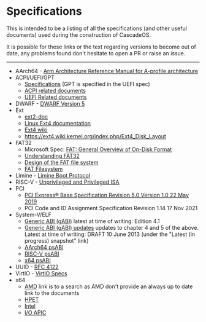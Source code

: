 # Specifications
This is intended to be a listing of all the specifications (and other useful documents) used during the construction of CascadeOS.

It is possible for these links or the text regarding versions to become out of date, any problems found don't hesitate to open a PR or raise an issue.

---

* AArch64 - [Arm Architecture Reference Manual for A-profile architecture](https://developer.arm.com/documentation/ddi0487/ja/?lang=en)
* ACPI/UEFI/GPT
  * [Specifications](https://uefi.org/specifications) (GPT is specified in the UEFI spec) 
  * [ACPI related documents](https://uefi.org/acpi)
  * [UEFI Related documents](https://uefi.org/uefi)
* DWARF - [DWARF Version 5](https://dwarfstd.org/dwarf5std.html)
* Ext
  * [ext2-doc](https://www.nongnu.org/ext2-doc/)
  * [Linux Ext4 documentation](https://www.kernel.org/doc/html/latest/filesystems/ext4/index.html)
  * [Ext4 wiki](https://ext4.wiki.kernel.org/index.php/Main_Page)
  * https://ext4.wiki.kernel.org/index.php/Ext4_Disk_Layout
* FAT32
  * Microsoft Spec: [FAT: General Overview of On-Disk Format](https://www.win.tue.nl/~aeb/linux/fs/fat/fatgen103.pdf)
  * [Understanding FAT32](https://www.pjrc.com/tech/8051/ide/fat32.html)
  * [Design of the FAT file system](https://en.wikipedia.org/wiki/Design_of_the_FAT_file_system)
  * [FAT Filesystem](http://elm-chan.org/docs/fat_e.html)
* Limine - [Limine Boot Protocol](https://github.com/limine-bootloader/limine/blob/stable/PROTOCOL.md)
* RISC-V - [Unprivileged and Privileged ISA](https://github.com/riscv/riscv-isa-manual)
* PCI
  * [PCI Express® Base Specification Revision 5.0 Version 1.0 22 May 2019](https://picture.iczhiku.com/resource/eetop/SYkDTqhOLhpUTnMx.pdf)
  * PCI Code and ID Assignment Specification Revision 1.14 17 Nov 2021
* System-V/ELF
  * [Generic ABI (gABI)](https://www.sco.com/developers/devspecs/) latest at time of writing: Edition 4.1
  * [Generic ABI (gABI) updates](https://www.sco.com/developers/gabi/) updates to chapter 4 and 5 of the above. Latest at time of writing: DRAFT 10 June 2013 (under the "Latest (in progress) snapshot" link)
  * [AArch64 psABI](https://github.com/ARM-software/abi-aa)
  * [RISC-V psABI](https://github.com/riscv-non-isa/riscv-elf-psabi-doc)
  * [x64 psABI](https://gitlab.com/x86-psABIs/x86-64-ABI)
* UUID - [RFC 4122](https://datatracker.ietf.org/doc/html/rfc4122)
* VirtIO - [VirtIO Specs](https://docs.oasis-open.org/virtio/virtio/)
* x64
  * [AMD](https://www.amd.com/en/search/documentation/hub.html#q=AMD64%20Architecture%20Programmer's%20Manual&f-amd_document_type=Programmer%20References) link is to a search as AMD don't provide an always up to date link to the documents
  * [HPET](http://www.intel.com/content/dam/www/public/us/en/documents/technical-specifications/software-developers-hpet-spec-1-0a.pdf)
  * [Intel](https://www.intel.com/content/www/us/en/developer/articles/technical/intel-sdm.html)
  * [I/O APIC](http://web.archive.org/web/20161130153145/http://download.intel.com/design/chipsets/datashts/29056601.pdf)
